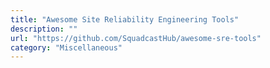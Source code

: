 ```yaml
---
title: "Awesome Site Reliability Engineering Tools"
description: ""
url: "https://github.com/SquadcastHub/awesome-sre-tools"
category: "Miscellaneous"
---
```


